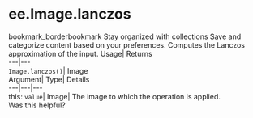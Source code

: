  
#  ee.Image.lanczos 
bookmark_borderbookmark Stay organized with collections  Save and categorize content based on your preferences.
Computes the Lanczos approximation of the input. 
Usage| Returns  
---|---  
`Image.lanczos()`| Image  
Argument| Type| Details  
---|---|---  
this: `value`| Image| The image to which the operation is applied.  
Was this helpful?
